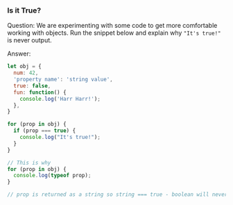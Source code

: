 

### Is it True?

Question: We are experimenting with some code to get more comfortable working with objects. Run the snippet below and explain why `"It's true!"` is never output.


Answer:

```javascript
let obj = {
  num: 42,
  'property name': 'string value',
  true: false,
  fun: function() {
    console.log('Harr Harr!');
  },
}

for (prop in obj) {
  if (prop === true) {
    console.log("It's true!");
  }
}

// This is why
for (prop in obj) {
  console.log(typeof prop);
}

// prop is returned as a string so string === true - boolean will never evalute to true

```
